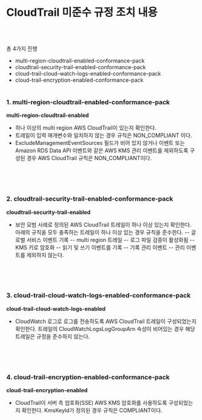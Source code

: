 # CloudTrail 미준수 규정 조치 내용
<br><br>

총 4가지 진행
- multi-region-cloudtrail-enabled-conformance-pack
- cloudtrail-security-trail-enabled-conformance-pack
- cloud-trail-cloud-watch-logs-enabled-conformance-pack
- cloud-trail-encryption-enabled-conformance-pack
<br><br>

### 1. multi-region-cloudtrail-enabled-conformance-pack
**multi-region-cloudtrail-enabled**
<br>
- 하나 이상의 multi region AWS CloudTrail이 있는지 확인한다. 
- 트레일이 입력 매개변수와 일치하지 않는 경우 규칙은 NON_COMPLIANT 이다.
- ExcludeManagementEventSources 필드가 비어 있지 않거나 이벤트 또는 Amazon RDS Data API 이벤트와 같은 AWS KMS 관리 이벤트를 제외하도록 구성된 경우 AWS CloudTrail 규칙은 NON_COMPLIANT이다.
<br>
<br><br>

### 2. cloudtrail-security-trail-enabled-conformance-pack
**cloudtrail-security-trail-enabled**
<br>
- 보안 모범 사례로 정의된 AWS CloudTrail 트레일이 하나 이상 있는지 확인한다. 아래의 규칙을 모두 충족하는 트레일이 하나 이상 있는 경우 규칙을 준수한다.
-- 글로벌 서비스 이벤트 기록
-- multi region 트레일
-- 로그 파일 검증이 활성화됨
-- KMS 키로 암호화
-- 읽기 및 쓰기 이벤트를 기록
-- 기록 관리 이벤트
-- 관리 이벤트를 제외하지 않는다.
<br>
<br><br>

### 3. cloud-trail-cloud-watch-logs-enabled-conformance-pack
**cloud-trail-cloud-watch-logs-enabled**
<br>
- CloudWatch 로그로 로그를 전송하도록 AWS CloudTrail 트레일이 구성되었는지 확인한다. 트레일의 CloudWatchLogsLogGroupArn 속성이 비어있는 경우 해당 트레일은 규정을 준수하지 않는다.
<br>
<br><br>

### 4. cloud-trail-encryption-enabled-conformance-pack
**cloud-trail-encryption-enabled**
<br>
- CloudTrail이 서버 측 암호화(SSE) AWS KMS 암호화를 사용하도록 구성되었는지 확인한다. KmsKeyId가 정의된 경우 규칙은 COMPLIANT이다.




